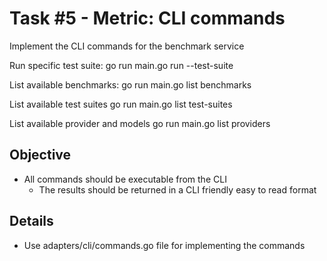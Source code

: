 # Task #5 - Metric: CLI commands

Implement the CLI commands for the benchmark service

Run specific test suite:
go run main.go run <benchmark-name> --test-suite <test-suite-name>

List available benchmarks:
go run main.go list benchmarks

List available test suites
go run main.go list test-suites <benchmark-name>

List available provider and models
go run main.go list providers

## Objective
  - All commands should be executable from the CLI
	- The results should be returned in a CLI friendly easy to read format

## Details
  - Use adapters/cli/commands.go file for implementing the commands
